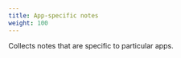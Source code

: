 ```yaml
---
title: App-specific notes
weight: 100
---
```


Collects notes that are specific to particular apps.
